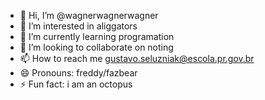 - 👋 Hi, I’m @wagnerwagnerwagner
- 👀 I’m interested in aliggators 
- 🌱 I’m currently learning programation
- 💞️ I’m looking to collaborate on noting
- 📫 How to reach me gustavo.seluzniak@escola.pr.gov.br
- 😄 Pronouns: freddy/fazbear
- ⚡ Fun fact: i am an octopus

<!---
wagnerwagnerwagner/wagnerwagnerwagner is a ✨ special ✨ repository because its `README.md` (this file) appears on your GitHub profile.
You can click the Preview link to take a look at your changes.
--->
